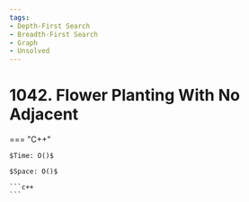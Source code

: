```yaml
---
tags:
- Depth-First Search
- Breadth-First Search
- Graph
- Unsolved
---
```



# 1042. Flower Planting With No Adjacent

=== "C++"

    $Time: O()$

    $Space: O()$

    ```c++
    ```